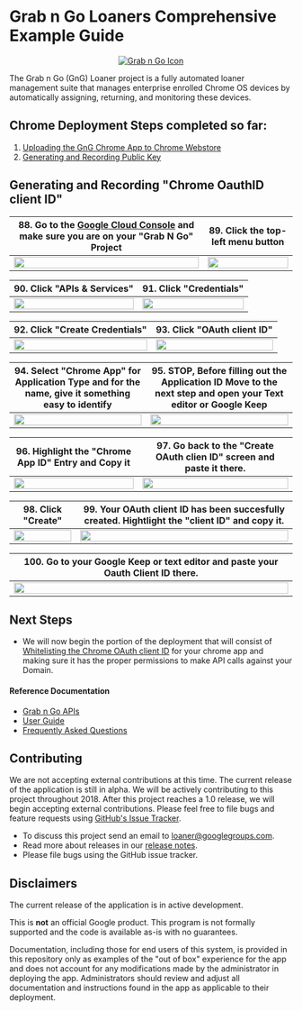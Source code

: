 <!-- mdformat off(GitHub header) -->
Grab n Go Loaners Comprehensive Example Guide
======
<!-- mdformat on -->

<p align="center">
  <a href="#grabngo--">
    <img src="https://storage.googleapis.com/gngloaners/gnglogo.png" alt="Grab n Go Icon" />
  </a>
</p>

The Grab n Go (GnG) Loaner project is a fully automated loaner management suite
that manages enterprise enrolled Chrome OS devices by automatically assigning,
returning, and monitoring these devices.

## Chrome Deployment Steps completed so far:
1.	[Uploading the GnG Chrome App to Chrome Webstore](https://github.com/kid-yume/gnglinuxdeployment/tree/dev/docs/deployment/chrome_deployment/uploading_to_chromestore)
2.	[Generating and Recording Public Key](https://github.com/kid-yume/gnglinuxdeployment/tree/dev/docs/deployment/chrome_deployment/generating_and_recording_publickey)



## Generating and Recording "Chrome OauthID client ID"


**88.** Go to the [Google Cloud Console](https://console.cloud.google.com/) and make sure you are on your "Grab N Go" Project	|**89.** Click the top-left menu button  
:-------------------------:|:-------------------------:
<a href="https://storage.googleapis.com/gngloaner-compwalkt/Comprehensive%20Walkthrough/Web%20Application%20Deployment/pic88.jpg"><img src="https://storage.googleapis.com/gngloaner-compwalkt/Comprehensive%20Walkthrough/Web%20Application%20Deployment/pic88%4050%25.jpg" style="width:100%"/></a> |  <a href="https://storage.googleapis.com/gngloaner-compwalkt/Comprehensive%20Walkthrough/Web%20Application%20Deployment/pic89.jpg"><img src="https://storage.googleapis.com/gngloaner-compwalkt/Comprehensive%20Walkthrough/Web%20Application%20Deployment/pic89%4050%25.jpg" style="width:100%"/></a>


**90.** Click "APIs & Services" 	|**91.**  Click "Credentials"
:-------------------------:|:-------------------------:
<a href="https://storage.googleapis.com/gngloaner-compwalkt/Comprehensive%20Walkthrough/Web%20Application%20Deployment/pic90.jpg"><img src="https://storage.googleapis.com/gngloaner-compwalkt/Comprehensive%20Walkthrough/Web%20Application%20Deployment/pic90%4050%25.jpg" style="width:100%"/></a> |  <a href="https://storage.googleapis.com/gngloaner-compwalkt/Comprehensive%20Walkthrough/Web%20Application%20Deployment/pic91.jpg"><img src="https://storage.googleapis.com/gngloaner-compwalkt/Comprehensive%20Walkthrough/Web%20Application%20Deployment/pic91%4050%25.jpg" style="width:100%"/></a>


**92.** Click "Create Credentials" 	|**93.**  Click "OAuth client ID"
:-------------------------:|:-------------------------:
<a href="https://storage.googleapis.com/gngloaner-compwalkt/Comprehensive%20Walkthrough/Web%20Application%20Deployment/pic92.jpg"><img src="https://storage.googleapis.com/gngloaner-compwalkt/Comprehensive%20Walkthrough/Web%20Application%20Deployment/pic92%4050%25.jpg" style="width:100%"/></a> |  <a href="https://storage.googleapis.com/gngloaner-compwalkt/Comprehensive%20Walkthrough/Web%20Application%20Deployment/pic93.jpg"><img src="https://storage.googleapis.com/gngloaner-compwalkt/Comprehensive%20Walkthrough/Web%20Application%20Deployment/pic93%4050%25.jpg" style="width:100%"/></a>



**94.** Select "Chrome App" for Application Type and for the name, give it something easy to identify	|**95.**  STOP, Before filling out the Application ID Move to the next step and open your Text editor or Google Keep
:-------------------------:|:-------------------------:
<a href="https://storage.googleapis.com/gngloaner-compwalkt/Comprehensive%20Walkthrough/Web%20Application%20Deployment/pic94.jpg"><img src="https://storage.googleapis.com/gngloaner-compwalkt/Comprehensive%20Walkthrough/Web%20Application%20Deployment/pic94%4050%25.jpg" style="width:100%"/></a> |  <a href="https://storage.googleapis.com/gngloaner-compwalkt/Comprehensive%20Walkthrough/Web%20Application%20Deployment/pic95.jpg"><img src="https://storage.googleapis.com/gngloaner-compwalkt/Comprehensive%20Walkthrough/Web%20Application%20Deployment/pic95%4050%25.jpg" style="width:100%"/></a>


**96.** Highlight the "Chrome App ID" Entry and Copy it	|**97.**  Go back to the "Create OAuth clien ID" screen and paste it there.
:-------------------------:|:-------------------------:
<a href="https://storage.googleapis.com/gngloaner-compwalkt/Comprehensive%20Walkthrough/Web%20Application%20Deployment/pic96.jpg"><img src="https://storage.googleapis.com/gngloaner-compwalkt/Comprehensive%20Walkthrough/Web%20Application%20Deployment/pic96%4050%25.jpg" style="width:100%"/></a> |  <a href="https://storage.googleapis.com/gngloaner-compwalkt/Comprehensive%20Walkthrough/Web%20Application%20Deployment/pic97.jpg"><img src="https://storage.googleapis.com/gngloaner-compwalkt/Comprehensive%20Walkthrough/Web%20Application%20Deployment/pic97%4050%25.jpg" style="width:100%"/></a>


**98.** Click "Create"	|**99.**  Your OAuth client ID has been succesfully created. Hightlight the "client ID" and copy it.
:-------------------------:|:-------------------------:
<a href="https://storage.googleapis.com/gngloaner-compwalkt/Comprehensive%20Walkthrough/Web%20Application%20Deployment/pic98.jpg"><img src="https://storage.googleapis.com/gngloaner-compwalkt/Comprehensive%20Walkthrough/Web%20Application%20Deployment/pic98%4050%25.jpg" style="width:100%"/></a> |  <a href="https://storage.googleapis.com/gngloaner-compwalkt/Comprehensive%20Walkthrough/Web%20Application%20Deployment/pic99.jpg"><img src="https://storage.googleapis.com/gngloaner-compwalkt/Comprehensive%20Walkthrough/Web%20Application%20Deployment/pic99%4050%25.jpg" style="width:100%"/></a>



**100.**	Go to your Google Keep or text editor and paste your Oauth Client ID there.    |
:-------------------------:|
<a href="https://storage.googleapis.com/gngloaner-compwalkt/Comprehensive%20Walkthrough/Web%20Application%20Deployment/pic100.jpg"><img src="https://storage.googleapis.com/gngloaner-compwalkt/Comprehensive%20Walkthrough/Web%20Application%20Deployment/pic100.jpg" style="width:100%"/></a> | 



## Next Steps
* We will now begin the portion of the deployment that will consist of [Whitelisting the Chrome OAuth client ID](https://github.com/kid-yume/gnglinuxdeployment/tree/dev/docs/deployment/chrome_deployment/adding_chrome_oauth_clientid_to_whitelist) for your chrome app and making sure it has the 
proper permissions to make API calls against your Domain. 





#### Reference Documentation

-   [Grab n Go APIs](docs/gng_apis.md)
-   [User Guide](docs/user_guide.md)
-   [Frequently Asked
    Questions](docs/faq.md)

## Contributing

We are not accepting external contributions at this time. The current release of
the application is still in alpha. We will be actively contributing to this
project throughout 2018. After this project reaches a 1.0 release, we will begin
accepting external contributions. Please feel free to file bugs and feature
requests using [GitHub's Issue
Tracker](https://github.com/google/loaner/issues).

* To discuss this project send an email to loaner@googlegroups.com.
* Read more about releases in our [release notes](docs/release_notes.md).
* Please file bugs using the GitHub issue tracker.


## Disclaimers

The current release of the application is in active development.

This is **not** an official Google product. This program is not formally
supported and the code is available as-is with no guarantees.

Documentation, including those for end users of this system, is provided in this
repository only as examples of the "out of box" experience for the app and does
not account for any modifications made by the administrator in deploying the
app. Administrators should review and adjust all documentation and instructions
found in the app as applicable to their deployment.

